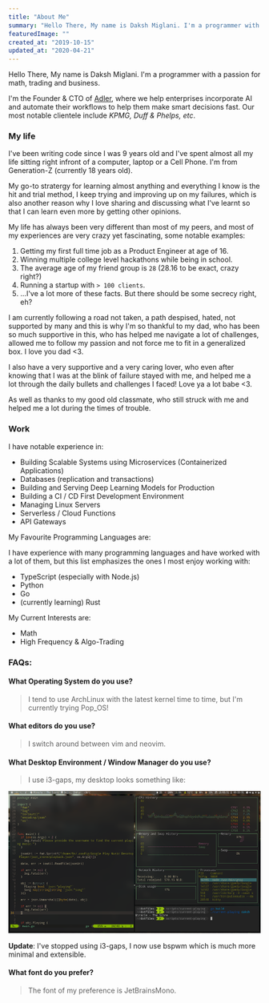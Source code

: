 ```yaml
---
title: "About Me"
summary: "Hello There, My name is Daksh Miglani. I'm a programmer with a passion for math and business. I've been writing code since I was 9 years old and I've spent almost all my life sitting right infront of a computer, laptop or a Cell Phone. I'm from Generation-Z (currently 18 years old)."
featuredImage: ""
created_at: "2019-10-15"
updated_at: "2020-04-21"
---
```


Hello There, My name is Daksh Miglani. I'm a programmer with a passion for math, trading and business.

I'm the Founder & CTO of [Adler](https://adler.ai), where we help enterprises incorporate AI and automate their workflows to help them make smart decisions fast. Our most notable clientele include _KPMG, Duff & Phelps, etc_.

### My life

I've been writing code since I was 9 years old and I've spent almost all my life sitting right infront of a computer, laptop or a Cell Phone. I'm from Generation-Z (currently 18 years old).

My go-to stratergy for learning almost anything and everything I know is the hit and trial method, I keep trying and improving up on my failures, which is also another reason why I love sharing and discussing what I've learnt so that I can learn even more by getting other opinions.

My life has always been very different than most of my peers, and most of my experiences are very crazy yet fascinating, some notable examples:

1. Getting my first full time job as a Product Engineer at age of 16.
2. Winning multiple college level hackathons while being in school.
3. The average age of my friend group is `28` (28.16 to be exact, crazy right?)
4. Running a startup with `> 100 clients`.
5. ...I've a lot more of these facts. But there should be some secrecy right, eh?

I am currently following a road not taken, a path despised, hated, not supported by many and this is why I'm so thankful to my dad, who has been so much supportive in this, who has helped me navigate a lot of challenges, allowed me to follow my passion and not force me to fit in a generalized box. I love you dad <3.

I also have a very supportive and a very caring lover, who even after knowing that I was at the blink of failure stayed with me, and helped me a lot through the daily bullets and challenges I faced! Love ya a lot babe <3.

As well as thanks to my good old classmate, who still struck with me and helped me a lot during the times of trouble.

### Work

I have notable experience in:

- Building Scalable Systems using Microservices (Containerized Applications)
- Databases (replication and transactions)
- Building and Serving Deep Learning Models for Production
- Building a CI / CD First Development Environment
- Managing Linux Servers
- Serverless / Cloud Functions
- API Gateways

My Favourite Programming Languages are:

I have experience with many programming languages and have worked with a lot of them, but this list emphasizes the ones I most enjoy working with:

- TypeScript (especially with Node.js)
- Python
- Go
- (currently learning) Rust

My Current Interests are:

- Math
- High Frequency &amp; Algo-Trading

### FAQs:

#### What Operating System do you use?

> I tend to use ArchLinux with the latest kernel time to time, but I'm currently trying Pop_OS!

#### What editors do you use?

> I switch around between vim and neovim.

#### What Desktop Environment / Window Manager do you use?

> I use i3-gaps, my desktop looks something like:

![de](./images/de.png)

**Update**: I've stopped using i3-gaps, I now use bspwm which is much more minimal and extensible.

#### What font do you prefer?

> The font of my preference is JetBrainsMono.
